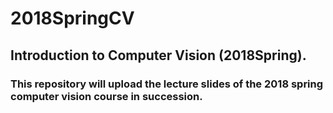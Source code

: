 # 2018SpringCV
## Introduction to Computer Vision (2018Spring).
### This repository will upload the lecture slides of the 2018 spring computer vision course in succession.

